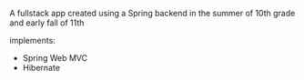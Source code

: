 A fullstack app created using a Spring backend in the summer of 10th grade and early fall of 11th

implements:
- Spring Web MVC
- Hibernate
